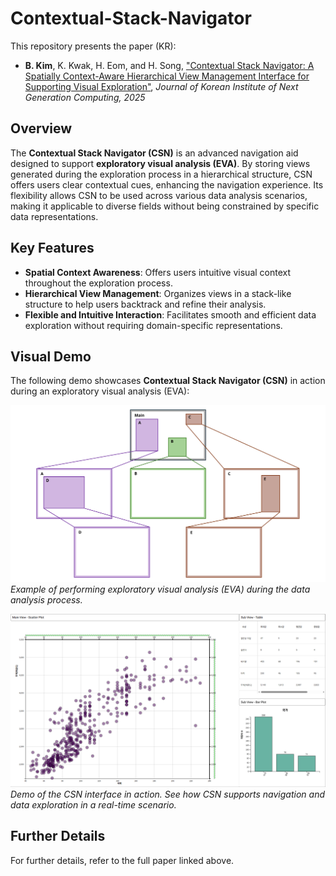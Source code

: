 # Contextual-Stack-Navigator

This repository presents the paper (KR):

- **B. Kim**, K. Kwak, H. Eom, and H. Song, ["Contextual Stack Navigator: A Spatially Context-Aware Hierarchical View Management Interface for Supporting Visual Exploration"](https://doi.org/10.23019/kingpc.21.1.202502.007), *Journal of Korean Institute of Next Generation Computing, 2025*

## Overview
The **Contextual Stack Navigator (CSN)** is an advanced navigation aid designed to support **exploratory visual analysis (EVA)**. By storing views generated during the exploration process in a hierarchical structure, CSN offers users clear contextual cues, enhancing the navigation experience. Its flexibility allows CSN to be used across various data analysis scenarios, making it applicable to diverse fields without being constrained by specific data representations.

## Key Features
- **Spatial Context Awareness**: Offers users intuitive visual context throughout the exploration process.
- **Hierarchical View Management**: Organizes views in a stack-like structure to help users backtrack and refine their analysis.
- **Flexible and Intuitive Interaction**: Facilitates smooth and efficient data exploration without requiring domain-specific representations.
  
## Visual Demo
The following demo showcases **Contextual Stack Navigator (CSN)** in action during an exploratory visual analysis (EVA):

![Exploratory Analysis](CSN_Figure1.svg)  
*Example of performing exploratory visual analysis (EVA) during the data analysis process.*

![Demo](CSN-Demo.gif)  
*Demo of the CSN interface in action. See how CSN supports navigation and data exploration in a real-time scenario.*

## Further Details
For further details, refer to the full paper linked above.
